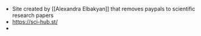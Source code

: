 - Site created by [[Alexandra Elbakyan]] that removes paypals to scientific research papers
- https://sci-hub.st/
-